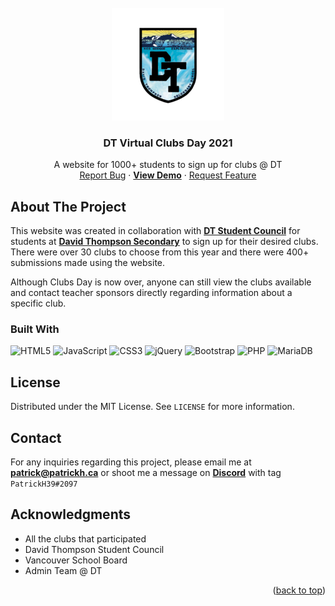<!-- PROJECT LOGO -->
<br>
<div align="center">
  <a href="https://dtclubsday.ca">
    <img src="https://raw.githubusercontent.com/patrickh39/DT-Clubs-Day/main/images/favicon/apple-touch-icon.png" alt="Logo">
  </a>

<h3 align="center">DT Virtual Clubs Day 2021</h3>

  <p align="center">
    A website for 1000+ students to sign up for clubs @ DT
    <br />
    <a href="https://github.com/patrickh39/DT-Clubs-Day/issues">Report Bug</a>
    ·
    <a href="https://dtclubsday.ca"><b>View Demo</b></a>
    ·
    <a href="https://github.com/patrickh39/DT-Clubs-Day/issues">Request Feature</a>
  </p>
</div>

<!-- ABOUT THE PROJECT -->
## About The Project

<p>This website was created in collaboration with <a href="https://www.instagram.com/DTStudentCouncil"><b>DT Student Council</b></a> for students at <a href="https://thompson.vsb.bc.ca"><b>David Thompson Secondary</b></a> to sign up for their desired clubs. There were over 30 clubs to choose from this year and there were 400+ submissions made using the website.</p> 
<p>Although Clubs Day is now over, anyone can still view the clubs available and contact teacher sponsors directly regarding information about a specific club.</p>

### Built With

![HTML5](https://img.shields.io/badge/html5-%23E34F26.svg?style=for-the-badge&logo=html5&logoColor=white)
![JavaScript](https://img.shields.io/badge/javascript-%23323330.svg?style=for-the-badge&logo=javascript&logoColor=%23F7DF1E)
![CSS3](https://img.shields.io/badge/css3-%231572B6.svg?style=for-the-badge&logo=css3&logoColor=white)
![jQuery](https://img.shields.io/badge/jquery-%230769AD.svg?style=for-the-badge&logo=jquery&logoColor=white)
![Bootstrap](https://img.shields.io/badge/bootstrap-%23563D7C.svg?style=for-the-badge&logo=bootstrap&logoColor=white)
![PHP](https://img.shields.io/badge/php-%23777BB4.svg?style=for-the-badge&logo=php&logoColor=white)
![MariaDB](https://img.shields.io/badge/MariaDB-003545?style=for-the-badge&logo=mariadb&logoColor=white)

## License

Distributed under the MIT License. See `LICENSE` for more information.



<!-- CONTACT -->
## Contact

For any inquiries regarding this project, please email me at **[patrick@patrickh.ca](mailto:patrick@patrickh.ca)** or shoot me a message on **[Discord](https://discord.com/users/114187775787532294)** with tag ``PatrickH39#2097``


<!-- ACKNOWLEDGMENTS -->
## Acknowledgments

* []()All the clubs that participated
* []()David Thompson Student Council
* []()Vancouver School Board
* []()Admin Team @ DT

<p align="right">(<a href="#top">back to top</a>)</p>
